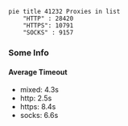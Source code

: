 
```mermaid
pie title 41232 Proxies in list
    "HTTP" : 28420
    "HTTPS": 10791
    "SOCKS" : 9157
```

### Some Info
#### Average Timeout

- mixed: 4.3s
- http: 2.5s
- https: 8.4s
- socks: 6.6s